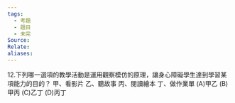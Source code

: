 ```yaml
---
tags:
  - 考題
  - 題目
  - 未完
Source:
Relate: 
aliases:
---
```

12.下列哪一選項的教學活動是運用觀察模仿的原理，讓身心障礙學生達到學習某項能力的目的？
甲、看影片
乙、聽故事
丙、閱讀繪本
丁、做作業單
(A)甲乙 (B)甲丙 (C)乙丁 (D)丙丁
